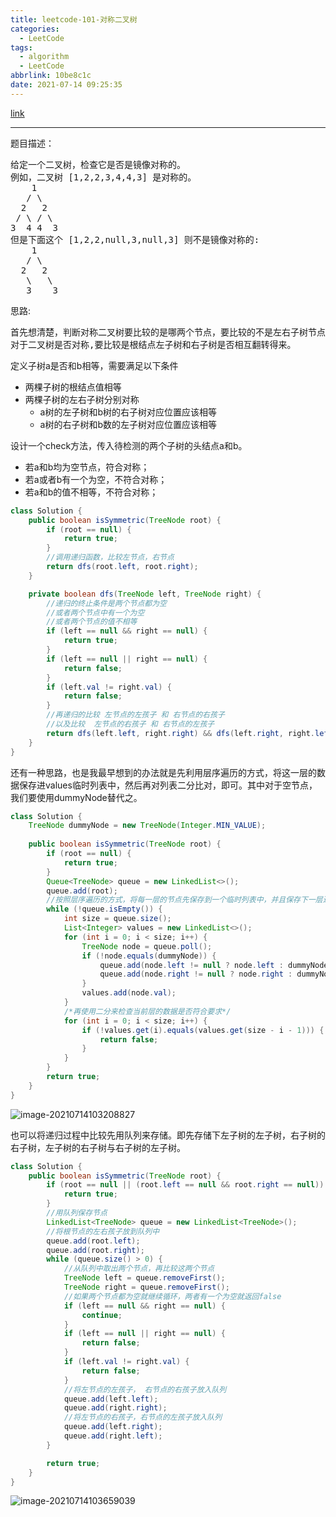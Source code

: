 ```yaml
---
title: leetcode-101-对称二叉树
categories:
  - LeetCode
tags:
  - algorithm
  - LeetCode
abbrlink: 10be8c1c
date: 2021-07-14 09:25:35
---
```


[link](https://leetcode-cn.com/problems/symmetric-tree/)

<hr/>

题目描述：

<pre>
给定一个二叉树，检查它是否是镜像对称的。
例如，二叉树 [1,2,2,3,4,4,3] 是对称的。
    1
   / \
  2   2
 / \ / \
3  4 4  3
但是下面这个 [1,2,2,null,3,null,3] 则不是镜像对称的:
    1
   / \
  2   2
   \   \
   3    3
</pre>

思路:

<pre>
首先想清楚，判断对称二叉树要比较的是哪两个节点，要比较的不是左右子树节点！
对于二叉树是否对称,要比较是根结点左子树和右子树是否相互翻转得来。
</pre>

定义子树a是否和b相等，需要满足以下条件

- 两棵子树的根结点值相等
- 两棵子树的左右子树分别对称
	- a树的左子树和b树的右子树对应位置应该相等
	- a树的右子树和b数的左子树对应位置应该相等

设计一个check方法，传入待检测的两个子树的头结点a和b。

- 若a和b均为空节点，符合对称；
- 若a或者b有一个为空，不符合对称；
- 若a和b的值不相等，不符合对称；

```java
class Solution {
    public boolean isSymmetric(TreeNode root) {
        if (root == null) {
            return true;
        }
        //调用递归函数，比较左节点，右节点
        return dfs(root.left, root.right);
    }

    private boolean dfs(TreeNode left, TreeNode right) {
        //递归的终止条件是两个节点都为空
        //或者两个节点中有一个为空
        //或者两个节点的值不相等
        if (left == null && right == null) {
            return true;
        }
        if (left == null || right == null) {
            return false;
        }
        if (left.val != right.val) {
            return false;
        }
        //再递归的比较 左节点的左孩子 和 右节点的右孩子
        //以及比较  左节点的右孩子 和 右节点的左孩子
        return dfs(left.left, right.right) && dfs(left.right, right.left);
    }
}
```

还有一种思路，也是我最早想到的办法就是先利用层序遍历的方式，将这一层的数据保存进values临时列表中，然后再对列表二分比对，即可。其中对于空节点，我们要使用dummyNode替代之。

```java
class Solution {
    TreeNode dummyNode = new TreeNode(Integer.MIN_VALUE);
    
    public boolean isSymmetric(TreeNode root) {
        if (root == null) {
            return true;
        }
        Queue<TreeNode> queue = new LinkedList<>();
        queue.add(root);
        //按照层序遍历的方式，将每一层的节点先保存到一个临时列表中，并且保存下一层进queue中
        while (!queue.isEmpty()) {
            int size = queue.size();
            List<Integer> values = new LinkedList<>();
            for (int i = 0; i < size; i++) {
                TreeNode node = queue.poll();
                if (!node.equals(dummyNode)) {
                    queue.add(node.left != null ? node.left : dummyNode);
                    queue.add(node.right != null ? node.right : dummyNode);
                }
                values.add(node.val);
            }
            /*再使用二分来检查当前层的数据是否符合要求*/
            for (int i = 0; i < size; i++) {
                if (!values.get(i).equals(values.get(size - i - 1))) {
                    return false;
                }
            }
        }
        return true;
    }
}
```

![image-20210714103208827](https://gitee.com/cao_ziqiang/img/raw/master/20210714103208.png)

也可以将递归过程中比较先用队列来存储。即先存储下左子树的左子树，右子树的右子树，左子树的右子树与右子树的左子树。

```java
class Solution {
	public boolean isSymmetric(TreeNode root) {
        if (root == null || (root.left == null && root.right == null)) {
            return true;
        }
        //用队列保存节点
        LinkedList<TreeNode> queue = new LinkedList<TreeNode>();
        //将根节点的左右孩子放到队列中
        queue.add(root.left);
        queue.add(root.right);
        while (queue.size() > 0) {
            //从队列中取出两个节点，再比较这两个节点
            TreeNode left = queue.removeFirst();
            TreeNode right = queue.removeFirst();
            //如果两个节点都为空就继续循环，两者有一个为空就返回false
            if (left == null && right == null) {
                continue;
            }
            if (left == null || right == null) {
                return false;
            }
            if (left.val != right.val) {
                return false;
            }
            //将左节点的左孩子， 右节点的右孩子放入队列
            queue.add(left.left);
            queue.add(right.right);
            //将左节点的右孩子，右节点的左孩子放入队列
            queue.add(left.right);
            queue.add(right.left);
        }

        return true;
    }
}
```

![image-20210714103659039](https://gitee.com/cao_ziqiang/img/raw/master/20210714103659.png)


